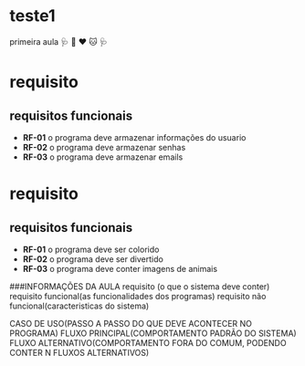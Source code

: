 # teste1
primeira aula
 :stethoscope: :dog: :heart:  :cat:  :stethoscope: 
# requisito
## requisitos funcionais
- **RF-01** o programa deve armazenar informações do usuario
- **RF-02** o programa deve armazenar senhas
- **RF-03** o programa deve armazenar emails
# requisito
## requisitos funcionais
- **RF-01** o programa deve ser colorido
- **RF-02** o programa deve ser divertido
- **RF-03** o programa deve conter imagens de animais

###INFORMAÇÕES DA AULA
requisito (o que o sistema deve conter)
requisito funcional(as funcionalidades dos programas)
requisito não funcional(caracteristicas do sistema)

CASO DE USO(PASSO A PASSO DO QUE DEVE ACONTECER NO PROGRAMA)
FLUXO PRINCIPAL(COMPORTAMENTO PADRÃO DO SISTEMA)
FLUXO ALTERNATIVO(COMPORTAMENTO FORA DO COMUM, PODENDO CONTER N FLUXOS ALTERNATIVOS)

